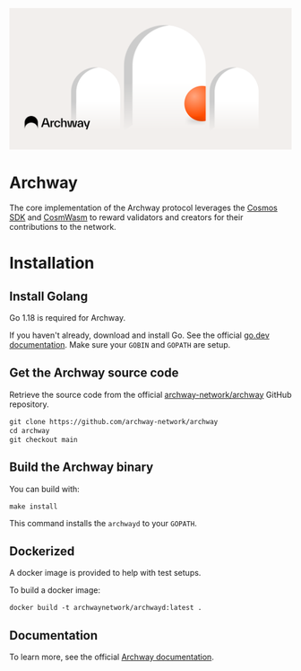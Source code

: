 ![](https://github.com/archway-network/archway/blob/main/banner.png)
# Archway

The core implementation of the Archway protocol leverages the [Cosmos SDK](https://cosmos.network) and [CosmWasm](https://cosmwasm.com) to reward validators and creators for their contributions to the network.

# Installation

## Install Golang

Go 1.18 is required for Archway.

If you haven't already, download and install Go. See the official [go.dev documentation](https://golang.org/doc/install). Make sure your `GOBIN` and `GOPATH` are setup.

## Get the Archway source code

Retrieve the source code from the official [archway-network/archway](https://github.com/archway-network/archway) GitHub repository.

```
git clone https://github.com/archway-network/archway
cd archway
git checkout main
```

## Build the Archway binary

You can build with:

```
make install
```

This command installs the `archwayd` to your `GOPATH`.

## Dockerized

A docker image is provided to help with test setups. 

To build a docker image:

```
docker build -t archwaynetwork/archwayd:latest .
```

## Documentation

To learn more, see the official [Archway documentation](https://docs.archway.io). 
